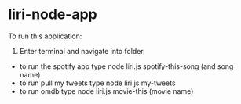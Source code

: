 # liri-node-app

To run this application:

1. Enter terminal and navigate into folder. 
 - to run the spotify app type node liri.js spotify-this-song (and song name)
 - to run pull my tweets type node liri.js my-tweets
 - to run omdb type node liri.js movie-this (movie name)